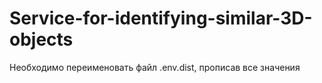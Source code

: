 # Service-for-identifying-similar-3D-objects

Необходимо переименовать файл .env.dist, прописав все значения 

